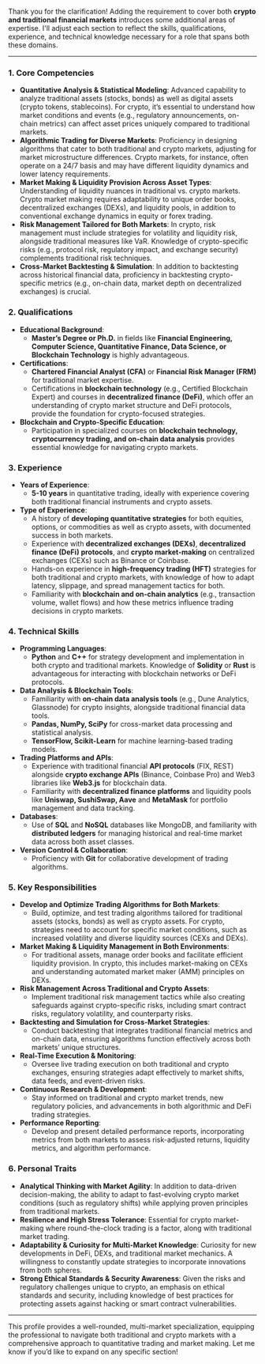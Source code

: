 Thank you for the clarification! Adding the requirement to cover both **crypto and traditional financial markets** introduces some additional areas of expertise. I'll adjust each section to reflect the skills, qualifications, experience, and technical knowledge necessary for a role that spans both these domains.

---

### 1. **Core Competencies**

   - **Quantitative Analysis & Statistical Modeling**: Advanced capability to analyze traditional assets (stocks, bonds) as well as digital assets (crypto tokens, stablecoins). For crypto, it’s essential to understand how market conditions and events (e.g., regulatory announcements, on-chain metrics) can affect asset prices uniquely compared to traditional markets.
   - **Algorithmic Trading for Diverse Markets**: Proficiency in designing algorithms that cater to both traditional and crypto markets, adjusting for market microstructure differences. Crypto markets, for instance, often operate on a 24/7 basis and may have different liquidity dynamics and lower latency requirements.
   - **Market Making & Liquidity Provision Across Asset Types**: Understanding of liquidity nuances in traditional vs. crypto markets. Crypto market making requires adaptability to unique order books, decentralized exchanges (DEXs), and liquidity pools, in addition to conventional exchange dynamics in equity or forex trading.
   - **Risk Management Tailored for Both Markets**: In crypto, risk management must include strategies for volatility and liquidity risk, alongside traditional measures like VaR. Knowledge of crypto-specific risks (e.g., protocol risk, regulatory impact, and exchange security) complements traditional risk techniques.
   - **Cross-Market Backtesting & Simulation**: In addition to backtesting across historical financial data, proficiency in backtesting crypto-specific metrics (e.g., on-chain data, market depth on decentralized exchanges) is crucial.

### 2. **Qualifications**

   - **Educational Background**:
     - **Master’s Degree or Ph.D.** in fields like **Financial Engineering, Computer Science, Quantitative Finance, Data Science, or Blockchain Technology** is highly advantageous.
   - **Certifications**:
     - **Chartered Financial Analyst (CFA)** or **Financial Risk Manager (FRM)** for traditional market expertise.
     - Certifications in **blockchain technology** (e.g., Certified Blockchain Expert) and courses in **decentralized finance (DeFi)**, which offer an understanding of crypto market structure and DeFi protocols, provide the foundation for crypto-focused strategies.
   - **Blockchain and Crypto-Specific Education**:
     - Participation in specialized courses on **blockchain technology, cryptocurrency trading, and on-chain data analysis** provides essential knowledge for navigating crypto markets.

### 3. **Experience**

   - **Years of Experience**:
     - **5-10 years** in quantitative trading, ideally with experience covering both traditional financial instruments and crypto assets.
   - **Type of Experience**:
     - A history of **developing quantitative strategies** for both equities, options, or commodities as well as crypto assets, with documented success in both markets.
     - Experience with **decentralized exchanges (DEXs)**, **decentralized finance (DeFi) protocols**, and **crypto market-making** on centralized exchanges (CEXs) such as Binance or Coinbase.
     - Hands-on experience in **high-frequency trading (HFT)** strategies for both traditional and crypto markets, with knowledge of how to adapt latency, slippage, and spread management tactics for both.
     - Familiarity with **blockchain and on-chain analytics** (e.g., transaction volume, wallet flows) and how these metrics influence trading decisions in crypto markets.

### 4. **Technical Skills**

   - **Programming Languages**:
     - **Python** and **C++** for strategy development and implementation in both crypto and traditional markets. Knowledge of **Solidity** or **Rust** is advantageous for interacting with blockchain networks or DeFi protocols.
   - **Data Analysis & Blockchain Tools**:
     - Familiarity with **on-chain data analysis tools** (e.g., Dune Analytics, Glassnode) for crypto insights, alongside traditional financial data tools.
     - **Pandas, NumPy, SciPy** for cross-market data processing and statistical analysis.
     - **TensorFlow, Scikit-Learn** for machine learning-based trading models.
   - **Trading Platforms and APIs**:
     - Experience with traditional financial **API protocols** (FIX, REST) alongside **crypto exchange APIs** (Binance, Coinbase Pro) and Web3 libraries like **Web3.js** for blockchain data.
     - Familiarity with **decentralized finance platforms** and liquidity pools like **Uniswap, SushiSwap, Aave** and **MetaMask** for portfolio management and data tracking.
   - **Databases**:
     - Use of **SQL** and **NoSQL** databases like MongoDB, and familiarity with **distributed ledgers** for managing historical and real-time market data across both asset classes.
   - **Version Control & Collaboration**:
     - Proficiency with **Git** for collaborative development of trading algorithms.

### 5. **Key Responsibilities**

   - **Develop and Optimize Trading Algorithms for Both Markets**:
     - Build, optimize, and test trading algorithms tailored for traditional assets (stocks, bonds) as well as crypto assets. For crypto, strategies need to account for specific market conditions, such as increased volatility and diverse liquidity sources (CEXs and DEXs).
   - **Market Making & Liquidity Management in Both Environments**:
     - For traditional assets, manage order books and facilitate efficient liquidity provision. In crypto, this includes market-making on CEXs and understanding automated market maker (AMM) principles on DEXs.
   - **Risk Management Across Traditional and Crypto Assets**:
     - Implement traditional risk management tactics while also creating safeguards against crypto-specific risks, including smart contract risks, regulatory volatility, and counterparty risks.
   - **Backtesting and Simulation for Cross-Market Strategies**:
     - Conduct backtesting that integrates traditional financial metrics and on-chain data, ensuring algorithms function effectively across both markets’ unique structures.
   - **Real-Time Execution & Monitoring**:
     - Oversee live trading execution on both traditional and crypto exchanges, ensuring strategies adapt effectively to market shifts, data feeds, and event-driven risks.
   - **Continuous Research & Development**:
     - Stay informed on traditional and crypto market trends, new regulatory policies, and advancements in both algorithmic and DeFi trading strategies.
   - **Performance Reporting**:
     - Develop and present detailed performance reports, incorporating metrics from both markets to assess risk-adjusted returns, liquidity metrics, and algorithm performance.

### 6. **Personal Traits**

   - **Analytical Thinking with Market Agility**: In addition to data-driven decision-making, the ability to adapt to fast-evolving crypto market conditions (such as regulatory shifts) while applying proven principles from traditional markets.
   - **Resilience and High Stress Tolerance**: Essential for crypto market-making where round-the-clock trading is a factor, along with traditional market trading.
   - **Adaptability & Curiosity for Multi-Market Knowledge**: Curiosity for new developments in DeFi, DEXs, and traditional market mechanics. A willingness to constantly update strategies to incorporate innovations from both spheres.
   - **Strong Ethical Standards & Security Awareness**: Given the risks and regulatory challenges unique to crypto, an emphasis on ethical standards and security, including knowledge of best practices for protecting assets against hacking or smart contract vulnerabilities.

---

This profile provides a well-rounded, multi-market specialization, equipping the professional to navigate both traditional and crypto markets with a comprehensive approach to quantitative trading and market making. Let me know if you’d like to expand on any specific section!